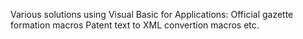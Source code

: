 Various solutions using Visual Basic for Applications: 
 Official gazette formation macros
 Patent text to XML convertion macros etc.
